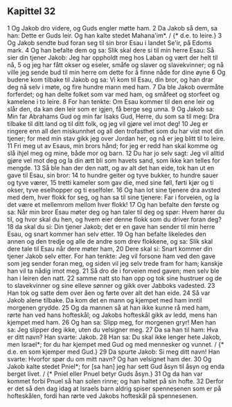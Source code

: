 ## Kapittel 32

1 Og Jakob dro videre, og Guds engler møtte ham.
2 Da Jakob så dem, sa han: Dette er Guds leir. Og han kalte stedet Mahana'im*. / {* d.e. to leire.}
3 Og Jakob sendte bud foran seg til sin bror Esau i landet Se'ir, på Edoms mark.
4 Og han befalte dem og sa: Slik skal dere si til min herre Esau: Så sier din tjener Jakob: Jeg har oppholdt meg hos Laban og vært der helt til nå,
5 og jeg har fått okser og eseler, småfe og slaver og slavekvinner; og nå ville jeg sende bud til min herre om dette for å finne nåde for dine øyne
6 Og budene kom tilbake til Jakob og sa: Vi kom til Esau, din bror, og han drar deg nå selv i møte, og fire hundre mann med ham.
7 Da ble Jakob overmåte forferdet; og han delte folket som var med ham, og småfeet og storfeet og kamelene i to leire.
8 For han tenkte: Om Esau kommer til den ene leir og slår den, da kan den leir som er igjen, få berge seg unna.
9 Og Jakob sa: Min far Abrahams Gud og min far Isaks Gud, Herre, du som sa til meg: Dra tilbake til ditt land og til ditt folk, og jeg vil gjøre vel imot deg!
10 Jeg er ringere enn all den miskunnhet og all den trofasthet som du har vist mot din tjener; for med min stav gikk jeg over Jordan her, og nå er jeg blitt til to leire.
11 Fri meg ut av Esaus, min brors hånd; for jeg er redd han skal komme og slå ihjel meg og mine, både mor og barn.
12 Du har jo selv sagt: Jeg vil alltid gjøre vel mot deg og la din ætt bli som havets sand, som ikke kan telles for mengde.
13 Så ble han der den natt, og av alt det han eide, tok han ut en gave til Esau, sin bror:
14 to hundre geiter og tyve bukker, to hundre sauer og tyve værer,
15 tretti kameler som gav die, med sine føll, førti kjør og ti okser, tyve eselhopper og ti eselfoler.
16 Og han lot sine tjenere dra avsted med dem, hver flokk for seg, og han sa til sine tjenere: Far i forveien, og la det være et mellemrom mellom hver flokk!
17 Og han befalte den første og sa: Når min bror Esau møter deg og han taler til deg og spør: Hvem hører du til, og hvor skal du hen, og hvem eier denne flokk som du driver foran deg?
18 da skal du si: Din tjener Jakob; det er en gave han sender til min herre Esau, og snart kommer han selv etter.
19 Og han befalte likeledes den annen og den tredje og alle de andre som drev flokkene, og sa: Slik skal dere tale til Esau når dere møter ham,
20 Dere skal si: Snart kommer din tjener Jakob selv etter. For han tenkte: Jeg vil forsone ham ved den gave som jeg sender foran meg, og siden vil jeg selv trede fram for ham; kanskje han vil ta nådig imot meg.
21 Så dro de i forveien med gaven; men selv ble han i leiren den natt.
22 samme natt sto han opp og tok sine hustruer og de to slavekvinner og sine elleve sønner og gikk over Jabboks vadested.
23 Han tok og satte dem over åen og førte over alt det han eide.
24 Så var Jakob alene tilbake. Da kom det en mann og kjempet med ham inntil morgenen grydde.
25 Og da mannen så at han ikke kunne rå med ham, rørte han ved hans hofteskål; og Jakobs hofteskål gikk av ledd, mens han kjempet med ham.
26 Og han sa: Slipp meg, for morgenen gryr! Men han sa: Jeg slipper deg ikke, uten du velsigner meg.
27 Da sa han til ham: Hva er ditt navn? Han svarte: Jakob.
28 Han sa: Du skal ikke lenger hete Jakob, men Israel*; for du har kjempet med Gud og med mennesker og vunnet. / {* d.e. en som kjemper med Gud.}
29 Da spurte Jakob: Si meg ditt navn! Han svarte: Hvorfor spør du om mitt navn? Og han velsignet ham der.
30 Og Jakob kalte stedet Pniel*; for [sa han] jeg har sett Gud åsyn til åsyn og enda berget livet. / {* Pniel eller Pnuel betyr Guds åsyn.}
31 Og da han var kommet forbi Pnuel så han solen rinne; og han haltet på sin hofte.
32 Derfor er det så den dag idag at Israels barn aldrig spiser spennesenen som er på hofteskålen, fordi han rørte ved Jakobs hofteskål på spennesenen.
